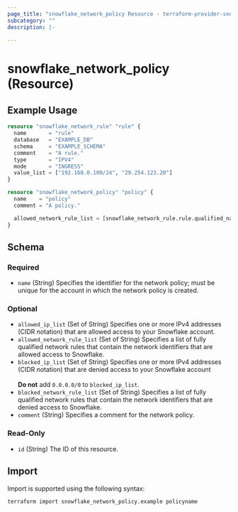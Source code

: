 ```yaml
---
page_title: "snowflake_network_policy Resource - terraform-provider-snowflake"
subcategory: ""
description: |-
  
---
```


# snowflake_network_policy (Resource)



## Example Usage

```terraform
resource "snowflake_network_rule" "rule" {
  name       = "rule"
  database   = "EXAMPLE_DB"
  schema     = "EXAMPLE_SCHEMA"
  comment    = "A rule."
  type       = "IPV4"
  mode       = "INGRESS"
  value_list = ["192.168.0.100/24", "29.254.123.20"]
}

resource "snowflake_network_policy" "policy" {
  name    = "policy"
  comment = "A policy."

  allowed_network_rule_list = [snowflake_network_rule.rule.qualified_name]
}
```

<!-- schema generated by tfplugindocs -->
## Schema

### Required

- `name` (String) Specifies the identifier for the network policy; must be unique for the account in which the network policy is created.

### Optional

- `allowed_ip_list` (Set of String) Specifies one or more IPv4 addresses (CIDR notation) that are allowed access to your Snowflake account.
- `allowed_network_rule_list` (Set of String) Specifies a list of fully qualified network rules that contain the network identifiers that are allowed access to Snowflake.
- `blocked_ip_list` (Set of String) Specifies one or more IPv4 addresses (CIDR notation) that are denied access to your Snowflake account<br><br>**Do not** add `0.0.0.0/0` to `blocked_ip_list`.
- `blocked_network_rule_list` (Set of String) Specifies a list of fully qualified network rules that contain the network identifiers that are denied access to Snowflake.
- `comment` (String) Specifies a comment for the network policy.

### Read-Only

- `id` (String) The ID of this resource.

## Import

Import is supported using the following syntax:

```shell
terraform import snowflake_network_policy.example policyname
```
